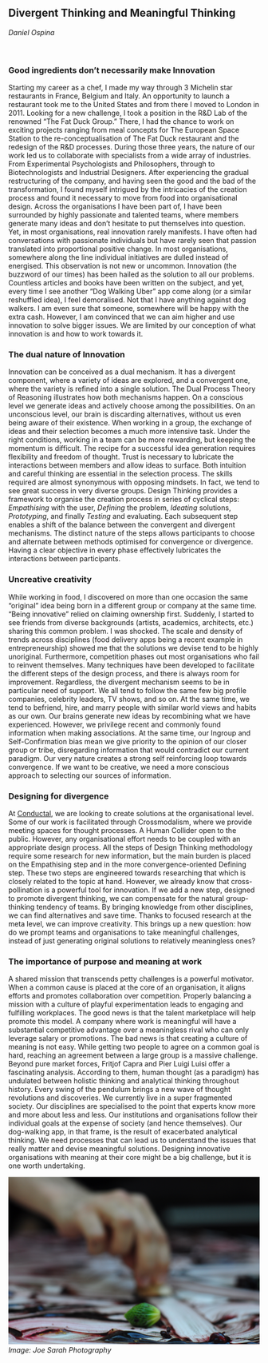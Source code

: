 ## Divergent Thinking and Meaningful Thinking

_Daniel Ospina_
<br />
<br />
<br />
### Good ingredients don’t necessarily make Innovation
Starting my career as a chef, I made my way through 3 Michelin star restaurants in France, Belgium and Italy. An opportunity to launch a restaurant took me to the United States and from there I moved to London in 2011. Looking for a new challenge, I took a position in the R&D Lab of the renowned “The Fat Duck Group.” There, I had the chance to work on exciting projects ranging from meal concepts for The European Space Station to the re-conceptualisation of The Fat Duck restaurant and the redesign of the R&D processes.
During those three years, the nature of our work led us to collaborate with specialists from a wide array of industries. From Experimental Psychologists and Philosophers, through to Biotechnologists and Industrial Designers. After experiencing the gradual restructuring of the company, and having seen the good and the bad of the transformation, I found myself intrigued by the intricacies of the creation process and found it necessary to move from food into organisational design.
Across the organisations I have been part of, I have been surrounded by highly passionate and talented teams, where members generate many ideas and don’t hesitate to put themselves into question. Yet, in most organisations, real innovation rarely manifests. I have often had conversations with passionate individuals but have rarely seen that passion translated into proportional positive change. In most organisations, somewhere along the line individual initiatives are dulled instead of energised.
This observation is not new or uncommon. Innovation (the buzzword of our times) has been hailed as the solution to all our problems. Countless articles and books have been written on the subject, and yet, every time I see another “Dog Walking Uber” app come along (or a similar reshuffled idea), I feel demoralised. Not that I have anything against dog walkers. I am even sure that someone, somewhere will be happy with the extra cash. However, I am convinced that we can aim higher and use innovation to solve bigger issues.
We are limited by our conception of what innovation is and how to work towards it.

### The dual nature of Innovation
Innovation can be conceived as a dual mechanism. It has a divergent component, where a variety of ideas are explored, and a convergent one, where the variety is refined into a single solution.
The Dual Process Theory of Reasoning illustrates how both mechanisms happen. On a conscious level we generate ideas and actively choose among the possibilities. On an unconscious level, our brain is discarding alternatives, without us even being aware of their existence.
When working in a group, the exchange of ideas and their selection becomes a much more intensive task. Under the right conditions, working in a team can be more rewarding, but keeping the momentum is difficult. The recipe for a successful idea generation requires flexibility and freedom of thought. Trust is necessary to lubricate the interactions between members and allow ideas to surface. Both intuition and careful thinking are essential in the selection process. The skills required are almost synonymous with opposing mindsets. In fact, we tend to see great success in very diverse groups.
Design Thinking provides a framework to organise the creation process in series of cyclical steps: _Empathising_ with the user, _Defining_ the problem, _Ideating_ solutions, _Prototyping_, and finally _Testing_ and evaluating. Each subsequent step enables a shift of the balance between the convergent and divergent mechanisms. The distinct nature of the steps allows participants to choose and alternate between methods optimised for convergence or divergence. Having a clear objective in every phase effectively lubricates the interactions between participants.

### Uncreative creativity
While working in food, I discovered on more than one occasion the same “original” idea being born in a different group or company at the same time. “Being innovative” relied on claiming ownership first. Suddenly, I started to see friends from diverse backgrounds (artists, academics, architects, etc.) sharing this common problem. I was shocked.
The scale and density of trends across disciplines (food delivery apps being a recent example in entrepreneurship) showed me that the solutions we devise tend to be highly unoriginal. Furthermore, competition phases out most organisations who fail to reinvent themselves.
Many techniques have been developed to facilitate the different steps of the design process, and there is always room for improvement. Regardless, the divergent mechanism seems to be in particular need of support.
We all tend to follow the same few big profile companies, celebrity leaders, TV shows, and so on. At the same time, we tend to befriend, hire, and marry people with similar world views and habits as our own.
Our brains generate new ideas by recombining what we have experienced. However, we privilege recent and commonly found information when making associations. At the same time, our Ingroup and Self-Confirmation bias mean we give priority to the opinion of our closer group or tribe, disregarding information that would contradict our current paradigm.
Our very nature creates a strong self reinforcing loop towards convergence. If we want to be creative, we need a more conscious approach to selecting our sources of information.

### Designing for divergence
At [Conductal](http://www.conductal.org), we are looking to create solutions at the organisational level. Some of our work is facilitated through Crossmodalism, where we provide meeting spaces for thought processes. A Human Collider open to the public. However, any organisational effort needs to be coupled with an appropriate design process.
All the steps of Design Thinking methodology require some research for new information, but the main burden is placed on the Empathising step and in the more convergence-oriented Defining step. These two steps are engineered towards researching that which is closely related to the topic at hand. However, we already know that cross-pollination is a powerful tool for innovation.
If we add a new step, designed to promote divergent thinking, we can compensate for the natural group-thinking tendency of teams. By bringing knowledge from other disciplines, we can find alternatives and save time. Thanks to focused research at the meta level, we can improve creativity.
This brings up a new question: how do we prompt teams and organisations to take meaningful challenges, instead of just generating original solutions to relatively meaningless ones?

### The importance of purpose and meaning at work
A shared mission that transcends petty challenges is a powerful motivator. When a common cause is placed at the core of an organisation, it aligns efforts and promotes collaboration over competition. Properly balancing a mission with a culture of playful experimentation leads to engaging and fulfilling workplaces.
The good news is that the talent marketplace will help promote this model. A company where work is meaningful will have a substantial competitive advantage over a meaningless rival who can only leverage salary or promotions. The bad news is that creating a culture of meaning is not easy. While getting two people to agree on a common goal is hard, reaching an agreement between a large group is a massive challenge.
Beyond pure market forces, Fritjof Capra and Pier Luigi Luisi offer a fascinating analysis. According to them, human thought (as a paradigm) has undulated between holistic thinking and analytical thinking throughout history. Every swing of the pendulum brings a new wave of thought revolutions and discoveries.
We currently live in a super fragmented society. Our disciplines are specialised to the point that experts know more and more about less and less. Our institutions and organisations follow their individual goals at the expense of society (and hence themselves). Our dog-walking app, in that frame, is the result of exacerbated analytical thinking. We need processes that can lead us to understand the issues that really matter and devise meaningful solutions.
Designing innovative organisations with meaning at their core might be a big challenge, but it is one worth undertaking.

![Image: Joe Sarah Photography](images/26.jpg)
*Image: Joe Sarah Photography*

